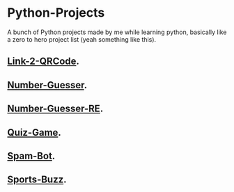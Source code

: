 # Python-Projects
A bunch of Python projects made by me while learning python, basically like a zero to hero project list (yeah something like this).

## [Link-2-QRCode](https://github.com/SpoiledUnknown/Python-Projects/tree/Link-2-QRCode).
## [Number-Guesser](https://github.com/SpoiledUnknown/Python-Projects/tree/Number-Guesser).
## [Number-Guesser-RE](https://github.com/SpoiledUnknown/Python-Projects/tree/Number-Guesser-RE).
## [Quiz-Game](https://github.com/SpoiledUnknown/Python-Projects/tree/Quiz-Game).
## [Spam-Bot](https://github.com/SpoiledUnknown/Python-Projects/tree/Spam-Bot).
## [Sports-Buzz](https://github.com/SpoiledUnknown/Python-Projects/tree/Sports-Buzz).
